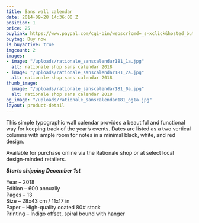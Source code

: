 ```yaml
---
title: Sans wall calendar
date: 2014-09-28 14:36:00 Z
position: 1
price: 25
buylink: https://www.paypal.com/cgi-bin/webscr?cmd=_s-xclick&hosted_button_id=X33HYCDEUN5FN
buytag: Buy now
is_buyactive: true
imgcount: 2
images:
- image: "/uploads/rationale_sanscalendar181_1a.jpg"
  alt: rationale shop sans calendar 2018
- image: "/uploads/rationale_sanscalendar181_2a.jpg"
  alt: rationale shop sans calendar 2018
thumb_image:
  image: "/uploads/rationale_sanscalendar181_0a.jpg"
  alt: rationale shop sans calendar 2018
og_image: "/uploads/rationale_sanscalendar181_og1a.jpg"
layout: product-detail
---
```


This simple typographic wall calendar provides a beautiful and functional way for keeping track of the year’s events. Dates are listed as a two vertical columns with ample room for notes in a minimal black, white, and red design.

Available for purchase online via the Rationale shop or at select local design-minded retailers.

***Starts shipping December 1st***

Year – 2018 <br>
Edition – 600 annually <br>
Pages – 13 <br>
Size – 28x43 cm / 11x17 in <br>
Paper – High-quality coated 80# stock <br>
Printing – Indigo offset, spiral bound with hanger